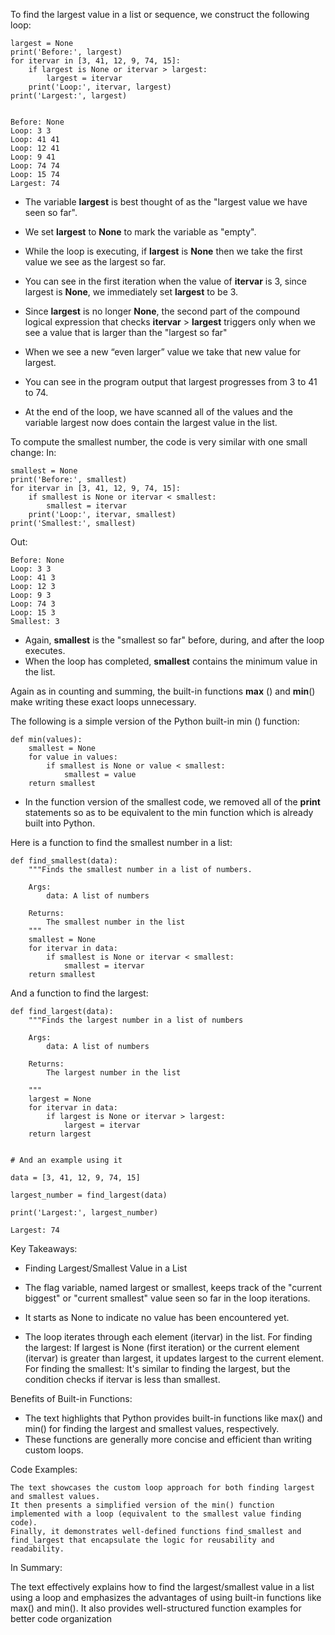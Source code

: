 To find the largest value in a list or sequence, we construct the following loop:
```
largest = None
print('Before:', largest)
for itervar in [3, 41, 12, 9, 74, 15]:
    if largest is None or itervar > largest:
        largest = itervar
    print('Loop:', itervar, largest)
print('Largest:', largest)
```

```

Before: None
Loop: 3 3
Loop: 41 41
Loop: 12 41
Loop: 9 41
Loop: 74 74
Loop: 15 74
Largest: 74
```
- The variable **largest** is best thought of as the "largest value we have seen so far".
- We set **largest** to **None** to mark the variable as "empty".

- While the loop is executing, if **largest** is **None** then we take the first value we see as the largest so far.
- You can see in the first iteration when the value of **itervar** is 3, since largest is **None**, we immediately set **largest** to be 3.
- Since **largest** is no longer **None**, the second part of the compound logical expression that checks **itervar** > **largest** triggers only when we see a value that is larger than the "largest so far"
- When we see a new “even larger” value we take that new value for largest.
- You can see in the program output that largest progresses from 3 to 41 to 74.
- At the end of the loop, we have scanned all of the values and the variable largest now does contain the largest value in the list.

To compute the smallest number, the code is very similar with one small change:
In:
```
smallest = None
print('Before:', smallest)
for itervar in [3, 41, 12, 9, 74, 15]:
    if smallest is None or itervar < smallest:
        smallest = itervar
    print('Loop:', itervar, smallest)
print('Smallest:', smallest)
```
Out:
```
Before: None
Loop: 3 3
Loop: 41 3
Loop: 12 3
Loop: 9 3
Loop: 74 3
Loop: 15 3
Smallest: 3

```

- Again, **smallest** is the "smallest so far" before, during, and after the loop executes.
- When the loop has completed, **smallest** contains the minimum value in the list.

Again as in counting and summing, the built-in functions **max** () and **min**() make writing these exact loops unnecessary.

The following is a simple version of the Python built-in min () function:
```
def min(values):
    smallest = None
    for value in values:
        if smallest is None or value < smallest:
            smallest = value
    return smallest
```
- In the function version of the smallest code, we removed all of the **print** statements so as to be equivalent to the min function which is already built into Python.

Here is a function to find the smallest number in a list:
```
def find_smallest(data):
    """Finds the smallest number in a list of numbers.

    Args:
        data: A list of numbers

    Returns:
        The smallest number in the list
    """
    smallest = None
    for itervar in data:
        if smallest is None or itervar < smallest:
            smallest = itervar
    return smallest

```

And a function to find the largest:
```
def find_largest(data):
    """Finds the largest number in a list of numbers

    Args:
        data: A list of numbers

    Returns:
        The largest number in the list

    """
    largest = None
    for itervar in data:
        if largest is None or itervar > largest:
            largest = itervar
    return largest


# And an example using it

data = [3, 41, 12, 9, 74, 15]

largest_number = find_largest(data)

print('Largest:', largest_number)

Largest: 74
```

Key Takeaways:
- Finding Largest/Smallest Value in a List

- The flag variable, named largest or smallest, keeps track of the "current biggest" or "current smallest" value seen so far in the loop iterations.

- It starts as None to indicate no value has been encountered yet.
- The loop iterates through each element (itervar) in the list.
    For finding the largest:
        If largest is None (first iteration) or the current element (itervar) is greater than largest, it updates largest to the current element.
    For finding the smallest:
        It's similar to finding the largest, but the condition checks if itervar is less than smallest.

Benefits of Built-in Functions:

- The text highlights that Python provides built-in functions like max() and min() for finding the largest and smallest values, respectively.
- These functions are generally more concise and efficient than writing custom loops.

Code Examples:

    The text showcases the custom loop approach for both finding largest and smallest values.
    It then presents a simplified version of the min() function implemented with a loop (equivalent to the smallest value finding code).
    Finally, it demonstrates well-defined functions find_smallest and find_largest that encapsulate the logic for reusability and readability.

In Summary:

The text effectively explains how to find the largest/smallest value in a list using a loop and emphasizes the advantages of using built-in functions like max() and min(). It also provides well-structured function examples for better code organization